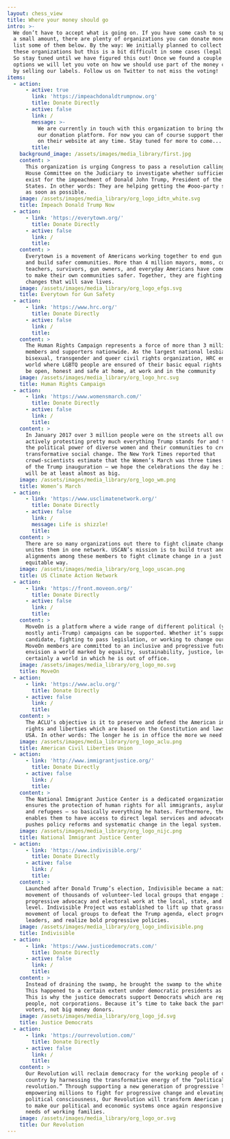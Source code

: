 ```yaml
---
layout: chess_view
title: Where your money should go
intro: >-
  We don’t have to accept what is going on. If you have some cash to spare, even
  a small amount, there are plenty of organizations you can donate money to – we
  list some of them below. By the way: We initially planned to collect money for
  these organizations but this is a bit difficult in some cases (legal stuff).
  So stay tuned until we have figured this out! Once we found a couple of good
  options we will let you vote on how we should use part of the money collected
  by selling our labels. Follow us on Twitter to not miss the voting!
items:
  - action:
      - active: true
        link: 'https://impeachdonaldtrumpnow.org'
        title: Donate Directly
      - active: false
        link: /
        message: >-
          We are currently in touch with this organization to bring them onto
          our donation platform. For now you can of course support them directly
          on their website at any time. Stay tuned for more to come...
        title:
    background_image: /assets/images/media_library/first.jpg
    content: >
      This organization is urging Congress to pass a resolution calling for the
      House Committee on the Judiciary to investigate whether sufficient grounds
      exist for the impeachment of Donald John Trump, President of the United
      States. In other words: They are helping getting the #ooo-party starting
      as soon as possible.
    image: /assets/images/media_library/org_logo_idtn_white.svg
    title: Impeach Donald Trump Now
  - action:
      - link: 'https://everytown.org/'
        title: Donate Directly
      - active: false
        link: /
        title:
    content: >
      Everytown is a movement of Americans working together to end gun violence
      and build safer communities. More than 4 million mayors, moms, cops,
      teachers, survivors, gun owners, and everyday Americans have come together
      to make their own communities safer. Together, they are fighting for the
      changes that will save lives.
    image: /assets/images/media_library/org_logo_efgs.svg
    title: Everytown for Gun Safety
  - action:
      - link: 'https://www.hrc.org/'
        title: Donate Directly
      - active: false
        link: /
        title:
    content: >
      The Human Rights Campaign represents a force of more than 3 million
      members and supporters nationwide. As the largest national lesbian, gay,
      bisexual, transgender and queer civil rights organization, HRC envisions a
      world where LGBTQ people are ensured of their basic equal rights and can
      be open, honest and safe at home, at work and in the community
    image: /assets/images/media_library/org_logo_hrc.svg
    title: Human Rights Campaign
  - action:
      - link: 'https://www.womensmarch.com/'
        title: Donate Directly
      - active: false
        link: /
        title:
    content: >
      In January 2017 over 3 million people were on the streets all over the US,
      actively protesting pretty much everything Trump stands for and to harness
      the political power of diverse women and their communities to create
      transformative social change. The New York Times reported that
      crowd-scientists estimate that the Women’s March was three times the size
      of the Trump inauguration – we hope the celebrations the day he is ooo
      will be at least almost as big.
    image: /assets/images/media_library/org_logo_wm.png
    title: Women’s March
  - action:
      - link: 'https://www.usclimatenetwork.org/'
        title: Donate Directly
      - active: false
        link: /
        message: Life is shizzle!
        title:
    content: >
      There are so many organizations out there to fight climate change – 175+
      unites them in one network. USCAN’s mission is to build trust and
      alignments among these members to fight climate change in a just and
      equitable way.
    image: /assets/images/media_library/org_logo_uscan.png
    title: US Climate Action Network
  - action:
      - link: 'https://front.moveon.org/'
        title: Donate Directly
      - active: false
        link: /
        title:
    content: >
      MoveOn is a platform where a wide range of different political (yes,
      mostly anti-Trump) campaigns can be supported. Whether it’s supporting a
      candidate, fighting to pass legislation, or working to change our culture,
      MoveOn members are committed to an inclusive and progressive future. They
      envision a world marked by equality, sustainability, justice, love and
      certainly a world in which he is out of office.
    image: /assets/images/media_library/org_logo_mo.svg
    title: MoveOn
  - action:
      - link: 'https://www.aclu.org/'
        title: Donate Directly
      - active: false
        link: /
        title:
    content: >
      The ACLU’s objective is it to preserve and defend the American individual
      rights and liberties which are based on the Constitution and laws in the
      USA. In other words: The longer he is in office the more we need the ACLU.
    image: /assets/images/media_library/org_logo_aclu.png
    title: American Civil Liberties Union
  - action:
      - link: 'http://www.immigrantjustice.org/'
        title: Donate Directly
      - active: false
        link: /
        title:
    content: >
      The National Immigrant Justice Center is a dedicated organization that
      ensures the protection of human rights for all immigrants, asylum seekers
      and refugees – so basically everything he hates. Furthermore, the NIJ also
      enables them to have access to direct legal services and advocates as it
      pushes policy reforms and systematic change in the legal system.
    image: /assets/images/media_library/org_logo_nijc.png
    title: National Immigrant Justice Center
  - action:
      - link: 'https://www.indivisible.org/'
        title: Donate Directly
      - active: false
        link: /
        title:
    content: >
      Launched after Donald Trump’s election, Indivisible became a nationwide
      movement of thousands of volunteer-led local groups that engage in
      progressive advocacy and electoral work at the local, state, and national
      level. Indivisible Project was established to lift up that grassroots
      movement of local groups to defeat the Trump agenda, elect progressive
      leaders, and realize bold progressive policies.
    image: /assets/images/media_library/org_logo_indivisible.png
    title: Indivisible
  - action:
      - link: 'https://www.justicedemocrats.com/'
        title: Donate Directly
      - active: false
        link: /
        title:
    content: >
      Instead of draining the swamp, he brought the swamp to the white house.
      This happened to a certain extent under democratic presidents as well.
      This is why the justice democrats support Democrats which are representing
      people, not corporations. Because it’s time to take back the party for
      voters, not big money donors.
    image: /assets/images/media_library/org_logo_jd.svg
    title: Justice Democrats
  - action:
      - link: 'https://ourrevolution.com/'
        title: Donate Directly
      - active: false
        link: /
        title:
    content: >
      Our Revolution will reclaim democracy for the working people of our
      country by harnessing the transformative energy of the “political
      revolution.” Through supporting a new generation of progressive leaders,
      empowering millions to fight for progressive change and elevating the
      political consciousness, Our Revolution will transform American politics
      to make our political and economic systems once again responsive to the
      needs of working families.
    image: /assets/images/media_library/org_logo_or.svg
    title: Our Revolution
---
```

